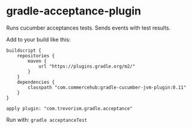 # gradle-acceptance-plugin

Runs cucumber acceptances tests. Sends events with test results.

Add to your build like this:
```
buildscript {
    repositories {
        maven {
            url "https://plugins.gradle.org/m2/"
        }
    }
    dependencies {
        classpath "com.commercehub:gradle-cucumber-jvm-plugin:0.11"
    }
}

apply plugin: "com.trevorism.gradle.acceptance"
```

Run with:
`gradle acceptanceTest`